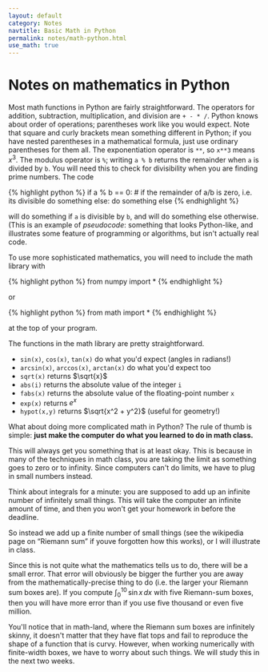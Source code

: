 ```yaml
---
layout: default
category: Notes
navtitle: Basic Math in Python
permalink: notes/math-python.html
use_math: true
---
```


# Notes on mathematics in Python
Most math functions in Python are fairly straightforward. The operators for addition, subtraction,
multiplication, and division are `+ - * /`. Python knows about order of operations; parentheses
work like you would expect. Note that square and curly brackets mean something different in
Python; if you have nested parentheses in a mathematical formula, just use ordinary parentheses
for them all. The exponentiation operator is `**`, so `x**3` means $x^3$.
The modulus operator is `%`; writing `a % b` returns the remainder when `a` is
divided by `b`. 
You will need this to check for divisibility when you are finding
prime numbers. The code

{% highlight python %}
if a % b == 0: # if the remainder of a/b is zero, i.e. its divisible
  do something
else:
  do something else
{% endhighlight %}

will do something if `a` is divisible by `b`, and will do something else otherwise. (This is
an example of *pseudocode*: something that looks Python-like, and illustrates some feature of
programming or algorithms, but isn't actually real code.


To use more sophisticated mathematics, you will need to include the math library with

{% highlight python %}
from numpy import *
{% endhighlight %}

or 

{% highlight python %}
from math import *
{% endhighlight %}

at the top of your program. 

The functions in the math library are pretty straightforward.

* `sin(x)`, `cos(x)`, `tan(x)` do what you'd expect (angles in radians!)
* `arcsin(x)`, `arccos(x)`, `arctan(x)` do what you'd expect too
* `sqrt(x)` returns $\sqrt{x}$
* `abs(i)` returns the absolute value of the integer `i`
* `fabs(x)` returns the absolute value of the floating-point number `x`
* `exp(x)` returns $e^x$
* `hypot(x,y)` returns $\sqrt{x^2 + y^2}$ (useful for geometry!)

What about doing more complicated math in Python? The rule of thumb is simple: **just make the
computer do what you learned to do in math class.** 

This will always get you something that
is at least okay. This is because in many of the techniques in math class, you are taking
the limit as something goes to zero or to infinity. Since computers can't do limits, we have
to plug in small numbers instead. 

Think about integrals for a minute: you are supposed to
add up an infinite number of infinitely small things. This will take the computer an infinite
amount of time, and then you won't get your homework in before the deadline. 

So instead we add up a finite number of small things (see the wikipedia
page on “Riemann sum” if youve forgotten how this works), or I will illustrate in class.

Since this is not quite what the mathematics tells us to do, there will be a small error. That
error will obviously be bigger the further you are away from the mathematically-precise thing
to do (i.e. the larger your Riemann sum boxes are). If you compute $\int_0^{10}\, \sin x\, dx$ with five Riemann-sum boxes,
then you will have more error than if you use five thousand or even five million.

You'll notice that in math-land, where the Riemann sum boxes are infinitely skinny, it doesn't matter that they have flat tops and fail to reproduce the shape of a 
function that is curvy. However, when working numerically with finite-width boxes, we have to worry about such things. We will study this in the next two weeks.
